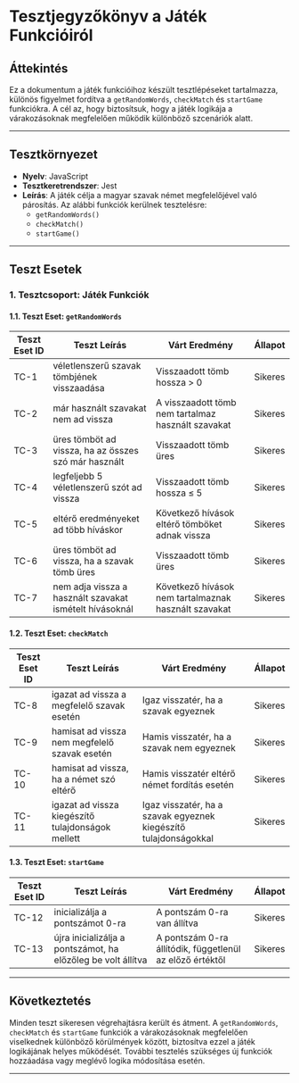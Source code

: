 # Tesztjegyzőkönyv a Játék Funkcióiról

## Áttekintés
Ez a dokumentum a játék funkcióihoz készült tesztlépéseket tartalmazza, különös figyelmet fordítva a `getRandomWords`, `checkMatch` és `startGame` funkciókra. A cél az, hogy biztosítsuk, hogy a játék logikája a várakozásoknak megfelelően működik különböző szcenáriók alatt.

---

## Tesztkörnyezet
- **Nyelv**: JavaScript
- **Tesztkeretrendszer**: Jest
- **Leírás**: A játék célja a magyar szavak német megfelelőjével való párosítás. Az alábbi funkciók kerülnek tesztelésre:
    - `getRandomWords()`
    - `checkMatch()`
    - `startGame()`

---

## Teszt Esetek

### 1. Tesztcsoport: Játék Funkciók

#### 1.1. Teszt Eset: `getRandomWords`

| Teszt Eset ID | Teszt Leírás                                           | Várt Eredmény                                          | Állapot   |
|---------------|--------------------------------------------------------|-------------------------------------------------------|-----------|
| TC-1          | véletlenszerű szavak tömbjének visszaadása            | Visszaadott tömb hossza > 0                           | Sikeres   |
| TC-2          | már használt szavakat nem ad vissza                    | A visszaadott tömb nem tartalmaz használt szavakat   | Sikeres   |
| TC-3          | üres tömböt ad vissza, ha az összes szó már használt   | Visszaadott tömb üres                                  | Sikeres   |
| TC-4          | legfeljebb 5 véletlenszerű szót ad vissza              | Visszaadott tömb hossza ≤ 5                            | Sikeres   |
| TC-5          | eltérő eredményeket ad több híváskor                   | Következő hívások eltérő tömböket adnak vissza       | Sikeres   |
| TC-6          | üres tömböt ad vissza, ha a szavak tömb üres          | Visszaadott tömb üres                                  | Sikeres   |
| TC-7          | nem adja vissza a használt szavakat ismételt hívásoknál| Következő hívások nem tartalmaznak használt szavakat | Sikeres   |

#### 1.2. Teszt Eset: `checkMatch`

| Teszt Eset ID | Teszt Leírás                                           | Várt Eredmény                                          | Állapot   |
|---------------|--------------------------------------------------------|-------------------------------------------------------|-----------|
| TC-8          | igazat ad vissza a megfelelő szavak esetén            | Igaz visszatér, ha a szavak egyeznek                 | Sikeres   |
| TC-9          | hamisat ad vissza nem megfelelő szavak esetén         | Hamis visszatér, ha a szavak nem egyeznek            | Sikeres   |
| TC-10         | hamisat ad vissza, ha a német szó eltérő              | Hamis visszatér eltérő német fordítás esetén         | Sikeres   |
| TC-11         | igazat ad vissza kiegészítő tulajdonságok mellett     | Igaz visszatér, ha a szavak egyeznek kiegészítő tulajdonságokkal | Sikeres   |

#### 1.3. Teszt Eset: `startGame`

| Teszt Eset ID | Teszt Leírás                                           | Várt Eredmény                                          | Állapot   |
|---------------|--------------------------------------------------------|-------------------------------------------------------|-----------|
| TC-12         | inicializálja a pontszámot 0-ra                       | A pontszám 0-ra van állítva                           | Sikeres   |
| TC-13         | újra inicializálja a pontszámot, ha előzőleg be volt állítva | A pontszám 0-ra állítódik, függetlenül az előző értéktől | Sikeres   |

---

## Következtetés
Minden teszt sikeresen végrehajtásra került és átment. A `getRandomWords`, `checkMatch` és `startGame` funkciók a várakozásoknak megfelelően viselkednek különböző körülmények között, biztosítva ezzel a játék logikájának helyes működését. További tesztelés szükséges új funkciók hozzáadása vagy meglévő logika módosítása esetén.

---
